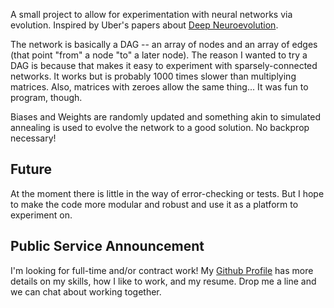 A small project to allow for experimentation with neural networks via evolution.
Inspired by Uber's papers about <a href="https://eng.uber.com/deep-neuroevolution/">Deep Neuroevolution</a>.

The network is basically a DAG -- an array of nodes and an array of edges (that point "from" a node "to" a later node).
The reason I wanted to try a DAG is because that makes it easy to experiment with sparsely-connected networks.
It works but is probably 1000 times slower than multiplying matrices.
Also, matrices with zeroes allow the same thing...
It was fun to program, though.

Biases and Weights are randomly updated and something akin to simulated annealing is used to evolve the network to a good solution.
No backprop necessary!

## Future

At the moment there is little in the way of error-checking or tests.
But I hope to make the code more modular and robust and use it as a platform to experiment on.

## Public Service Announcement

I'm looking for full-time and/or contract work! My [Github Profile](https://ggabelmann.github.com) has more details on my skills, how I like to work, and my resume. Drop me a line and we can chat about working together.
